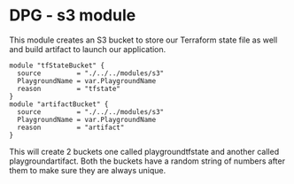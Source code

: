 # DPG - s3 module

This module creates an S3 bucket to store our Terraform state file as well and build artifact to launch our application.

```hcl
module "tfStateBucket" {
  source         = "./../../modules/s3"
  PlaygroundName = var.PlaygroundName
  reason         = "tfstate"
}
module "artifactBucket" {
  source         = "./../../modules/s3"
  PlaygroundName = var.PlaygroundName
  reason         = "artifact"
}
```

This will create 2 buckets one called playgroundtfstate and another called playgroundartifact. Both the buckets have a random string of numbers after them to make sure they are always unique.

